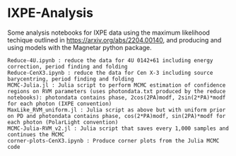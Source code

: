 # IXPE-Analysis


Some analysis notebooks for IXPE data using the maximum likelihood techique outlined in https://arxiv.org/abs/2204.00140, and producing and using models with the Magnetar python package.

    Reduce-4U.ipynb : reduce the data for 4U 0142+61 including energy correction, period finding and folding
    Reduce-CenX3.ipynb : reduce the data for Cen X-3 including source barycentring, period finding and folding
    MCMC-Julia.jl : Julia script to perform MCMC estimation of confidence regions on RVM parameters (uses photondata.txt produced by the reduce notebooks): photondata contains phase, 2cos(2PA)modf, 2sin(2*PA)*modf for each photon (IXPE convention)
    MaxLike_RVM_uniform.jl : Julia script as above but with uniform prior on PD and photondata contains phase, cos(2*PA)modf, sin(2PA)*modf for each photon (PolarLight convention)
    MCMC-Julia-RVM_v2.jl : Julia script that saves every 1,000 samples and continues the MCMC
    corner-plots-CenX3.ipynb : Produce corner plots from the Julia MCMC code

